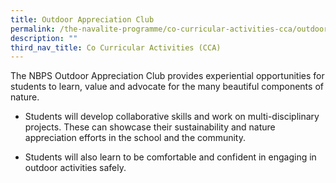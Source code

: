 ```yaml
---
title: Outdoor Appreciation Club
permalink: /the-navalite-programme/co-curricular-activities-cca/outdoor-appreciation-club/
description: ""
third_nav_title: Co Curricular Activities (CCA)
---
```

The NBPS Outdoor Appreciation Club provides experiential opportunities for students to learn, value and advocate for the many beautiful components of nature.

*   Students will develop collaborative skills and work on multi-disciplinary projects. These can showcase their sustainability and nature appreciation efforts in the school and the community.
    
*   Students will also learn to be comfortable and confident in engaging in outdoor activities safely.

